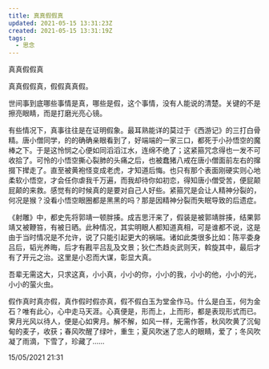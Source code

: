 ```yaml
---
title: 真真假假真
updated: 2021-05-15 13:31:23Z
created: 2021-05-15 13:31:19Z
tags:
  - 思念
---
```


真真假假真

真真假假真，假假真真假。

世间事到底哪些事情是真，哪些是假，这个事情，没有人能说的清楚。关键的不是擦亮眼睛，而是打磨光亮心镜。

有些情况下，真事往往是在证明假象。最耳熟能详的莫过于《西游记》的三打白骨精。唐小僧同学，的的确确亲眼看到了，好端端的一家三口，都死于小孙悟空的魔棒之下。于是这怜悯之心便如同滔滔江水，连绵不绝了；这紧箍咒念得也一发不可收拾了。可怜的小悟空撕心裂肺的头痛之后，也被蠢猪八戒在唐小僧面前左右的撺掇下撵走了。直至被黄袍怪变成老虎，才知道后悔。也只有那个表面刚硬实则心地柔软小悟空，才会任你虐我千万遍，而我却待你如初恋，得知唐小僧受苦，便屁颠屁颠的来救。感觉有的时候真的是要对自己人好些。紧箍咒是会让人精神分裂的，何况是猴？没看小悟空眼圈都是黑黑的吗？那是因精神分裂而失眠导致的后遗症。

《射雕》中，都史先将郭靖一顿胖揍。成吉思汗来了，假装是被郭靖胖揍，结果郭靖又被鞭笞，有被日晒。此种情况，其实明眼人都知道真相，可是谁都不说，这是由于当时情况是不允许，说了只能引起更大的祸端。诸如此类很多比如：陈平委身吕后，韬光养晦，后才有戡平吕乱及文景；狄仁杰趋炎武则天，斡旋其中，最后才有了开元之治。这里是小忍而大谋，彰显大真。

吾辈无需这大，只求这真，小小真，小小的你，小小的我，小小的他，小小的光，小小的萤火虫。

假作真时真亦假，真作假时假亦真，假不假白玉为堂金作马。什么是白玉，何为金石？唯有此心，心中走马天涯。心真便是，形而上，上而形，都是表现形式而已。霁月光风以待人，便是心如霁月。解不解，如风一样，无需作答，秋风吹黄了沉甸甸的麦子，收获；春风吹醒了绿叶，重生；夏风吹迷了恋人的眼睛，爱了；冬风吹凝了雨滴，下雪了，珍藏了……



15/05/2021 21:31